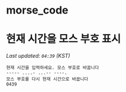 # morse_code
# 현재 시간을 모스 부호 표시
<!-- MORSE_TIME_START -->
_Last updated: `04:39` (KST)_

```
현재 시간을 입력하세요. 모스 부호로 바꿉니다
----- ....- ...-- ----.
모스 부호를 다시 현재 시간으로 바꿉니다
0439
```
<!-- MORSE_TIME_END -->
